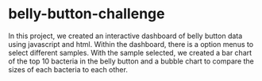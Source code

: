 # belly-button-challenge

In this project, we created an interactive dashboard of belly button data using javascript and html. Within the dashboard, there is a option menus to select different samples. With the sample selected, we created a bar chart of the top 10 bacteria in the belly button and a bubble chart to compare the sizes of each bacteria to each other.
